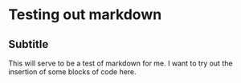 # Testing out markdown
## Subtitle

This will serve to be a test of markdown for me.  I want to try out the insertion of some blocks of code here. 

